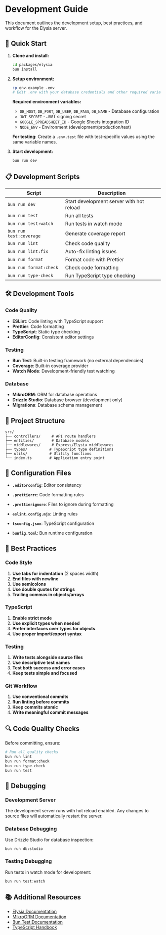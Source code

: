 # Development Guide

This document outlines the development setup, best practices, and workflow for the Elysia server.

## 🚀 Quick Start

1. **Clone and install:**

   ```bash
   cd packages/elysia
   bun install
   ```

2. **Setup environment:**

   ```bash
   cp env.example .env
   # Edit .env with your database credentials and other required variables
   ```

   **Required environment variables:**
   - `DB_HOST`, `DB_PORT`, `DB_USER`, `DB_PASS`, `DB_NAME` - Database configuration
   - `JWT_SECRET` - JWT signing secret
   - `GOOGLE_SPREADSHEET_ID` - Google Sheets integration ID
   - `NODE_ENV` - Environment (development/production/test)

   **For testing:** Create a `.env.test` file with test-specific values using the same variable names.

3. **Start development:**
   ```bash
   bun run dev
   ```

## 📋 Development Scripts

| Script                  | Description                              |
| ----------------------- | ---------------------------------------- |
| `bun run dev`           | Start development server with hot reload |
| `bun run test`          | Run all tests                            |
| `bun run test:watch`    | Run tests in watch mode                  |
| `bun run test:coverage` | Generate coverage report                 |
| `bun run lint`          | Check code quality                       |
| `bun run lint:fix`      | Auto-fix linting issues                  |
| `bun run format`        | Format code with Prettier                |
| `bun run format:check`  | Check code formatting                    |
| `bun run type-check`    | Run TypeScript type checking             |

## 🛠️ Development Tools

### Code Quality

- **ESLint**: Code linting with TypeScript support
- **Prettier**: Code formatting
- **TypeScript**: Static type checking
- **EditorConfig**: Consistent editor settings

### Testing

- **Bun Test**: Built-in testing framework (no external dependencies)
- **Coverage**: Built-in coverage provider
- **Watch Mode**: Development-friendly test watching

### Database

- **MikroORM**: ORM for database operations
- **Drizzle Studio**: Database browser (development only)
- **Migrations**: Database schema management

## 📁 Project Structure

```
src/
├── controllers/     # API route handlers
├── entities/        # Database models
├── middlewares/     # Express/Elysia middlewares
├── types/          # TypeScript type definitions
├── utils/          # Utility functions
└── index.ts        # Application entry point
```

## 🔧 Configuration Files

- **`.editorconfig`**: Editor consistency
- **`.prettierrc`**: Code formatting rules
- **`.prettierignore`**: Files to ignore during formatting
- **`eslint.config.mjs`**: Linting rules
- **`tsconfig.json`**: TypeScript configuration

- **`bunfig.toml`**: Bun runtime configuration

## 🎯 Best Practices

### Code Style

1. **Use tabs for indentation** (2 spaces width)
2. **End files with newline**
3. **Use semicolons**
4. **Use double quotes for strings**
5. **Trailing commas in objects/arrays**

### TypeScript

1. **Enable strict mode**
2. **Use explicit types when needed**
3. **Prefer interfaces over types for objects**
4. **Use proper import/export syntax**

### Testing

1. **Write tests alongside source files**
2. **Use descriptive test names**
3. **Test both success and error cases**
4. **Keep tests simple and focused**

### Git Workflow

1. **Use conventional commits**
2. **Run linting before commits**
3. **Keep commits atomic**
4. **Write meaningful commit messages**

## 🔍 Code Quality Checks

Before committing, ensure:

```bash
# Run all quality checks
bun run lint
bun run format:check
bun run type-check
bun run test
```

## 🐛 Debugging

### Development Server

The development server runs with hot reload enabled. Any changes to source files will automatically restart the server.

### Database Debugging

Use Drizzle Studio for database inspection:

```bash
bun run db:studio
```

### Testing Debugging

Run tests in watch mode for development:

```bash
bun run test:watch
```

## 📚 Additional Resources

- [Elysia Documentation](https://elysiajs.com/)
- [MikroORM Documentation](https://mikro-orm.io/)
- [Bun Test Documentation](https://bun.sh/docs/cli/test)
- [TypeScript Handbook](https://www.typescriptlang.org/docs/)
